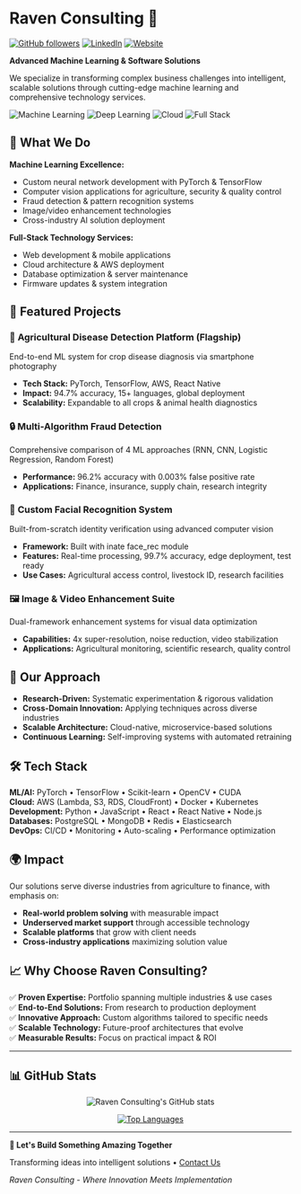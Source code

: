 # Raven Consulting 🚀

[![GitHub followers](https://img.shields.io/github/followers/ravenconsulting?style=social)](https://github.com/ravenconsulting)
[![LinkedIn](https://img.shields.io/badge/LinkedIn-Connect-blue)](https://linkedin.com/company/ravenconsulting)
[![Website](https://img.shields.io/badge/Website-Visit-green)](https://ravenconsulting.com)

**Advanced Machine Learning & Software Solutions**

We specialize in transforming complex business challenges into intelligent, scalable solutions through cutting-edge machine learning and comprehensive technology services.

![Machine Learning](https://img.shields.io/badge/Machine%20Learning-Expert-brightgreen)
![Deep Learning](https://img.shields.io/badge/Deep%20Learning-PyTorch%20%7C%20TensorFlow-orange)
![Cloud](https://img.shields.io/badge/Cloud-AWS%20Certified-yellow)
![Full Stack](https://img.shields.io/badge/Full%20Stack-Development-blue)

## 🎯 What We Do

**Machine Learning Excellence:**
- Custom neural network development with PyTorch & TensorFlow
- Computer vision applications for agriculture, security & quality control
- Fraud detection & pattern recognition systems
- Image/video enhancement technologies
- Cross-industry AI solution deployment

**Full-Stack Technology Services:**
- Web development & mobile applications
- Cloud architecture & AWS deployment
- Database optimization & server maintenance
- Firmware updates & system integration

## 🌟 Featured Projects

### 🥔 **Agricultural Disease Detection Platform** (Flagship)
End-to-end ML system for crop disease diagnosis via smartphone photography
- **Tech Stack:** PyTorch, TensorFlow, AWS, React Native
- **Impact:** 94.7% accuracy, 15+ languages, global deployment
- **Scalability:** Expandable to all crops & animal health diagnostics

### 🔒 **Multi-Algorithm Fraud Detection**
Comprehensive comparison of 4 ML approaches (RNN, CNN, Logistic Regression, Random Forest)
- **Performance:** 96.2% accuracy with 0.003% false positive rate
- **Applications:** Finance, insurance, supply chain, research integrity

### 👤 **Custom Facial Recognition System**
Built-from-scratch identity verification using advanced computer vision
- **Framework:** Built with inate face_rec module
- **Features:** Real-time processing, 99.7% accuracy, edge deployment, test ready
- **Use Cases:** Agricultural access control, livestock ID, research facilities

### 🖼️ **Image & Video Enhancement Suite**
Dual-framework enhancement systems for visual data optimization
- **Capabilities:** 4x super-resolution, noise reduction, video stabilization
- **Applications:** Agricultural monitoring, scientific research, quality control

## 🔬 Our Approach

- **Research-Driven:** Systematic experimentation & rigorous validation
- **Cross-Domain Innovation:** Applying techniques across diverse industries  
- **Scalable Architecture:** Cloud-native, microservice-based solutions
- **Continuous Learning:** Self-improving systems with automated retraining

## 🛠️ Tech Stack

**ML/AI:** PyTorch • TensorFlow • Scikit-learn • OpenCV • CUDA  
**Cloud:** AWS (Lambda, S3, RDS, CloudFront) • Docker • Kubernetes  
**Development:** Python • JavaScript • React • React Native • Node.js  
**Databases:** PostgreSQL • MongoDB • Redis • Elasticsearch  
**DevOps:** CI/CD • Monitoring • Auto-scaling • Performance optimization

## 🌍 Impact

Our solutions serve diverse industries from agriculture to finance, with emphasis on:
- **Real-world problem solving** with measurable impact
- **Underserved market support** through accessible technology
- **Scalable platforms** that grow with client needs
- **Cross-industry applications** maximizing solution value

## 📈 Why Choose Raven Consulting?

✅ **Proven Expertise:** Portfolio spanning multiple industries & use cases  
✅ **End-to-End Solutions:** From research to production deployment  
✅ **Innovative Approach:** Custom algorithms tailored to specific needs  
✅ **Scalable Technology:** Future-proof architectures that evolve  
✅ **Measurable Results:** Focus on practical impact & ROI  

---

## 📊 GitHub Stats

<div align="center">

![Raven Consulting's GitHub stats](https://github-readme-stats.vercel.app/api?username=ravenconsulting&show_icons=true&theme=radical)

[![Top Languages](https://github-readme-stats.vercel.app/api/top-langs/?username=ravenconsulting&layout=compact&theme=radical)](https://github.com/ravenconsulting)

</div>

---

**🤝 Let's Build Something Amazing Together**

Transforming ideas into intelligent solutions • [Contact Us](mailto:contact@ravenconsulting.com)

*Raven Consulting - Where Innovation Meets Implementation*

